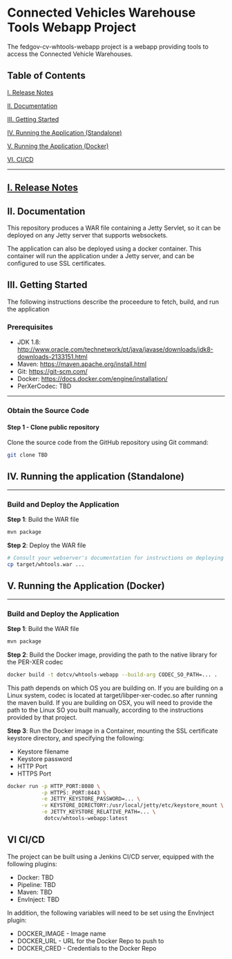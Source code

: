 # Connected Vehicles Warehouse Tools Webapp Project

The fedgov-cv-whtools-webapp project is a webapp providing tools to access the Connected Vehicle Warehouses.

<a name="toc"/>

## Table of Contents

[I. Release Notes](#release-notes)

[II. Documentation](#documentation)

[III. Getting Started](#getting-started)

[IV. Running the Application (Standalone)](#running-standalone)

[V. Running the Application (Docker)](#running-docker)

[VI. CI/CD](#cicd)

---

<a name="release-notes" id="release-notes"/>

## [I. Release Notes](ReleaseNotes.md)

<a name="documentation"/>

## II. Documentation

This repository produces a WAR file containing a Jetty Servlet, so it can be deployed on any Jetty server that supports websockets.

The application can also be deployed using a docker container. This container will run the application under a Jetty server, and can be configured to use SSL certificates.

<a name="getting-started"/>

## III. Getting Started

The following instructions describe the proceedure to fetch, build, and run the application

### Prerequisites
* JDK 1.8: http://www.oracle.com/technetwork/pt/java/javase/downloads/jdk8-downloads-2133151.html
* Maven: https://maven.apache.org/install.html
* Git: https://git-scm.com/
* Docker: https://docs.docker.com/engine/installation/
* PerXerCodec: TBD

---
### Obtain the Source Code

#### Step 1 - Clone public repository

Clone the source code from the GitHub repository using Git command:

```bash
git clone TBD
```

<a name="running"/>

## IV. Running the application (Standalone)

---
### Build and Deploy the Application

**Step 1**: Build the WAR file

```bash
mvn package
```

**Step 2**: Deploy the WAR file

```bash
# Consult your webserver's documentation for instructions on deploying war files 
cp target/whtools.war ... 
```

<a name="running-docker"/>

## V. Running the Application (Docker)

---
### Build and Deploy the Application

**Step 1**: Build the WAR file

```bash
mvn package
```

**Step 2**: Build the Docker image, providing the path to the native library for the PER-XER codec

```bash
docker build -t dotcv/whtools-webapp --build-arg CODEC_SO_PATH=... .
```

This path depends on which OS you are building on. If you are building on a Linux system, codec is located at target/libper-xer-codec.so after running the maven build.
If you are building on OSX, you will need to provide the path to the Linux SO you built manually, according to the instructions provided by that project.

**Step 3**: Run the Docker image in a Container, mounting the SSL certificate keystore directory, and specifying the following:
* Keystore filename
* Keystore password
* HTTP Port
* HTTPS Port


```bash
docker run -p HTTP_PORT:8080 \
           -p HTTPS:_PORT:8443 \
           -e JETTY_KEYSTORE_PASSWORD=... \
           -v KEYSTORE_DIRECTORY:/usr/local/jetty/etc/keystore_mount \
           -e JETTY_KEYSTORE_RELATIVE_PATH=... \
            dotcv/whtools-webapp:latest
```

<a name="cicd"/>

## VI CI/CD

The project can be built using a Jenkins CI/CD server, equipped with the following plugins:
* Docker: TBD
* Pipeline: TBD
* Maven: TBD
* EnvInject: TBD

In addition, the following variables will need to be set using the EnvInject plugin:
* DOCKER_IMAGE - Image name
* DOCKER_URL - URL for the Docker Repo to push to
* DOCKER_CRED - Credentials to the Docker Repo

</a>
